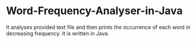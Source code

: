 # Word-Frequency-Analyser-in-Java
It analyses provided text file and then prints the occurrence of each word in decreasing frequency. It is written in Java.

